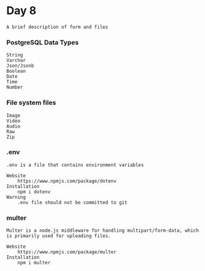 # Day 8
    A brief description of form and files

### PostgreSQL Data Types
    String
    Varchar
    Json/Jsonb
    Boolean
    Date
    Time
    Number

### File system files
    Image
    Video
    Audio
    Raw
    Zip

### .env
    .env is a file that contains environment variables
   
    Website
        https://www.npmjs.com/package/dotenv
    Installation
        npm i dotenv
    Warning
        .env file should not be committed to git

### multer
    Multer is a node.js middleware for handling multipart/form-data, which is primarily used for uploading files.

    Website
        https://www.npmjs.com/package/multer
    Installation
        npm i multer